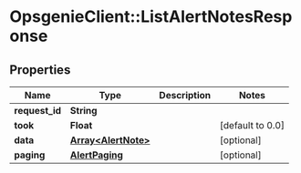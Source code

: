 # OpsgenieClient::ListAlertNotesResponse

## Properties
Name | Type | Description | Notes
------------ | ------------- | ------------- | -------------
**request_id** | **String** |  | 
**took** | **Float** |  | [default to 0.0]
**data** | [**Array&lt;AlertNote&gt;**](AlertNote.md) |  | [optional] 
**paging** | [**AlertPaging**](AlertPaging.md) |  | [optional] 


